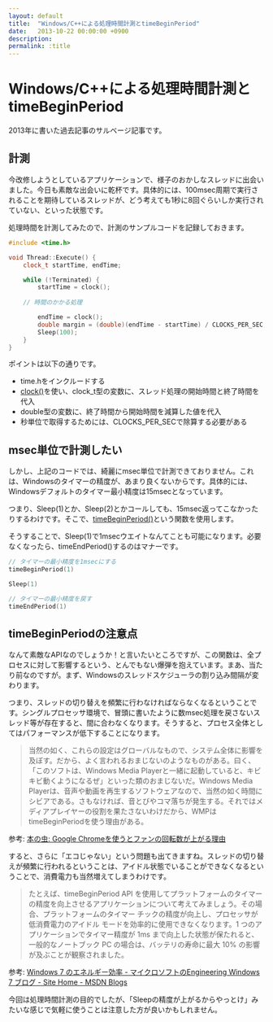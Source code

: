 ```yaml
---
layout: default
title:  "Windows/C++による処理時間計測とtimeBeginPeriod"
date:   2013-10-22 00:00:00 +0900
description:
permalink: :title
---
```


# Windows/C++による処理時間計測とtimeBeginPeriod

2013年に書いた過去記事のサルベージ記事です。

## 計測

今改修しようとしているアプリケーションで、様子のおかしなスレッドに出会いました。今日も素敵な出会いに乾杯です。具体的には、100msec周期で実行されることを期待しているスレッドが、どう考えても1秒に8回ぐらいしか実行されていない、といった状態です。


処理時間を計測してみたので、計測のサンプルコードを記録しておきます。

```cpp
#include <time.h>

void Thread::Execute() {
    clock_t startTime, endTime;

    while (!Terminated) {
        startTime = clock();
        
	// 時間のかかる処理

        endTime = clock();
        double margin = (double)(endTime - startTime) / CLOCKS_PER_SEC;
        Sleep(100);
    }
}
```

ポイントは以下の通りです。

- time.hをインクルードする
- [clock()](http://www9.plala.or.jp/sgwr-t/lib/clock.html)を使い、clock_t型の変数に、スレッド処理の開始時間と終了時間を代入
- double型の変数に、終了時間から開始時間を減算した値を代入
- 秒単位で取得するためには、CLOCKS_PER_SECで除算する必要がある

## msec単位で計測したい

しかし、上記のコードでは、綺麗にmsec単位で計測できておりません。これは、Windowsのタイマーの精度が、あまり良くないからです。具体的には、Windowsデフォルトのタイマー最小精度は15msecとなっています。


つまり、Sleep(1)とか、Sleep(2)とかコールしても、15msec返ってこなかったりするわけです。そこで、[timeBeginPeriod()](https://docs.microsoft.com/en-us/previous-versions/windows/?redirectedfrom=MSDN)という関数を使用します。

そうすることで、Sleep(1)で1msecウエイトなんてことも可能になります。必要なくなったら、timeEndPeriod()するのはマナーです。

```cpp
// タイマーの最小精度を1msecにする
timeBeginPeriod(1)

Sleep(1)

// タイマーの最小精度を戻す
timeEndPeriod(1)
```

## timeBeginPeriodの注意点

なんて素敵なAPIなのでしょうか！と言いたいところですが、この関数は、全プロセスに対して影響するという、とんでもない爆弾を抱えています。まあ、当たり前なのですが。まず、Windowsのスレッドスケジューラの割り込み間隔が変わります。


つまり、スレッドの切り替えを頻繁に行わなければならなくなるということです。シングルプロセッサ環境で、冒頭に書いたように数msec処理を戻さないスレッド等が存在すると、間に合わなくなります。そうすると、プロセス全体としてはパフォーマンスが低下することになります。

> 当然の如く、これらの設定はグローバルなもので、システム全体に影響を及ぼす。だから、よく言われるおまじないのようなものがある。曰く、「このソフトは、Windows Media Playerと一緒に起動していると、キビキビ動くようになるぜ」といった類のおまじないだ。Windows Media Playerは、音声や動画を再生するソフトウェアなので、当然の如く時間にシビアである。さもなければ、音とびやコマ落ちが発生する。それではメディアプレイヤーの役割を果たさないわけだから、WMPはtimeBeginPeriodを使う理由がある。

参考: [本の虫: Google Chromeを使うとファンの回転数が上がる理由](https://cpplover.blogspot.com/2008/09/google-chrome_10.html)

すると、さらに「エコじゃない」という問題も出てきますね。スレッドの切り替えが頻繁に行われるということは、アイドル状態でいることができなくなるということで、消費電力も当然増えてしまうわけです。

> たとえば、timeBeginPeriod API を使用してプラットフォームのタイマーの精度を向上させるアプリケーションについて考えてみましょう。その場合、プラットフォームのタイマー チックの精度が向上し、プロセッサが低消費電力のアイドル モードを効率的に使用できなくなります。1 つのアプリケーションでタイマー精度が 1ms まで向上した状態が保たれると、一般的なノートブック PC の場合は、バッテリの寿命に最大 10% の影響が及ぶことが観察されました。

参考: [Windows 7 のエネルギー効率 - マイクロソフトのEngineering Windows 7 ブログ - Site Home - MSDN Blogs](https://docs.microsoft.com/ja-jp/archive/blogs/)

今回は処理時間計測の目的でしたが、「Sleepの精度が上がるからやっとけ」みたいな感じで気軽に使うことは注意した方が良いかもしれません。
